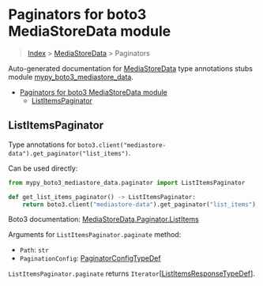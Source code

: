 # Paginators for boto3 MediaStoreData module

> [Index](..) > [MediaStoreData](.) > Paginators

Auto-generated documentation for
[MediaStoreData](https://boto3.amazonaws.com/v1/documentation/api/1.17.76/reference/services/mediastore-data.html#MediaStoreData)
type annotations stubs module
[mypy_boto3_mediastore_data](https://pypi.org/project/mypy-boto3-mediastore-data/).

- [Paginators for boto3 MediaStoreData module](#paginators-for-boto3-mediastoredata-module)
  - [ListItemsPaginator](#listitemspaginator)

## ListItemsPaginator

Type annotations for
`boto3.client("mediastore-data").get_paginator("list_items")`.

Can be used directly:

```python
from mypy_boto3_mediastore_data.paginator import ListItemsPaginator

def get_list_items_paginator() -> ListItemsPaginator:
    return boto3.client("mediastore-data").get_paginator("list_items")
```

Boto3 documentation:
[MediaStoreData.Paginator.ListItems](https://boto3.amazonaws.com/v1/documentation/api/1.17.76/reference/services/mediastore-data.html#MediaStoreData.Paginator.ListItems)

Arguments for `ListItemsPaginator.paginate` method:

- `Path`: `str`
- `PaginationConfig`:
  [PaginatorConfigTypeDef](./type_defs.md#paginatorconfigtypedef)

`ListItemsPaginator.paginate` returns
`Iterator`\[[ListItemsResponseTypeDef](./type_defs.md#listitemsresponsetypedef)\].
